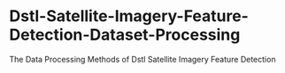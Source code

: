 # Dstl-Satellite-Imagery-Feature-Detection-Dataset-Processing
The Data Processing Methods of Dstl Satellite Imagery Feature Detection
